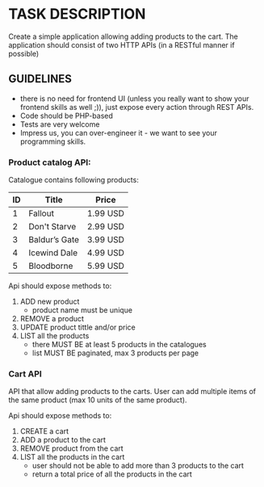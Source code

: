 # TASK DESCRIPTION
Create a simple application allowing adding products to the cart. The application should
consist of two HTTP APIs (in a RESTful manner if possible)

## GUIDELINES
 - there is no need for frontend UI (unless you really want to show your frontend skills
as well ;)), just expose every action through REST APIs.
 - Code should be PHP-based
 - Tests are very welcome
 - Impress us, you can over-engineer it - we want to see your programming skills.
 
### Product catalog API:
Catalogue contains following products:

ID | Title | Price |
|---|---|---|
1| Fallout | 1.99 USD
2| Don't Starve| 2.99 USD
3| Baldur’s Gate| 3.99 USD
4| Icewind Dale| 4.99 USD
5| Bloodborne| 5.99 USD

Api should expose methods to:
1. ADD new product
    - product name must be unique
2. REMOVE a product
1. UPDATE product tittle and/or price
1. LIST all the products
    - there MUST BE at least 5 products in the catalogues
    - list MUST BE paginated, max 3 products per page
    
### Cart API
API that allow adding products to the carts. User can add multiple items of the same product
(max 10 units of the same product).

Api should expose methods to:
1. CREATE a cart
1. ADD a product to the cart
1. REMOVE product from the cart
1. LIST all the products in the cart
    - user should not be able to add more than 3 products to the cart
    - return a total price of all the products in the cart
